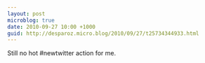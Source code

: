 ```yaml
---
layout: post
microblog: true
date: 2010-09-27 10:00 +1000
guid: http://desparoz.micro.blog/2010/09/27/t25734344933.html
---
```

Still no hot #newtwitter action for me.
